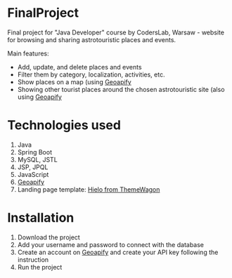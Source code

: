 # FinalProject
Final project for "Java Developer" course by CodersLab, Warsaw - website for browsing and sharing astrotouristic places and events.

Main features:
- Add, update, and delete places and events
- Filter them by category, localization, activities, etc.
- Show places on a map (using [Geoapify](https://www.geoapify.com)
- Showing other tourist places around the chosen astrotouristic site (also using [Geoapify](https://www.geoapify.com)

# Technologies used
1. Java
2. Spring Boot
3. MySQL, JSTL
4. JSP, JPQL
5. JavaScript
6. [Geoapify](https://www.geoapify.com)
7. Landing page template: [Hielo from ThemeWagon](https://themewagon.com/themes/hielo/)

# Installation
1. Download the project
2. Add your username and password to connect with the database
3. Create an account on [Geoapify](https://www.geoapify.com) and create your API key following the instruction
4. Run the project

